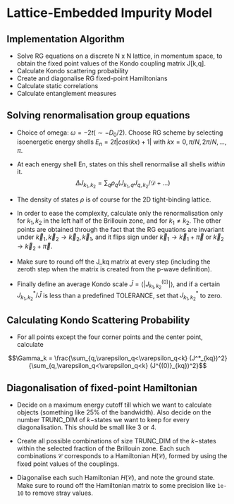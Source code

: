 # Lattice-Embedded Impurity Model

## Implementation Algorithm
- Solve RG equations on a discrete N x N lattice, in momentum space, to obtain the fixed point values of the Kondo coupling matrix J[k,q].
- Calculate Kondo scattering probability
- Create and diagonalise RG fixed-point Hamiltonians
- Calculate static correlations
- Calculate entanglement measures

## Solving renormalisation group equations

- Choice of omega: $\omega = -2t (\sim -D_0/2)$. Choose RG scheme by selecting isoenergetic energy shells $E_n = 2t|cos(kx) + 1|$ with  $kx=0,\pi/N, 2\pi/N,\ldots,\pi$.

- At each energy shell En, states on this shell renormalise all shells _within_ it.
$$\Delta J_{k_1,k_2} = \sum_{q} \rho_q \left(J_{k_1,q} J_{q, k_2}/\mathcal{D} + \ldots\right)$$

- The density of states $\rho$ is of course for the 2D tight-binding lattice.

- In order to ease the complexity, calculate only the renormalisation only for $k_1,k_2$ in the left half of the Brillouin zone, and for $k_1\neq k_2$. The other points are obtained through the fact that the RG equations are invariant under $\vec k_1, \vec k_2 \to \vec k_2, \vec k_1$, and it flips sign under $\vec k_1 \to \vec k_1 + \vec \pi$ or $\vec k_2 \to \vec k_2 + \vec \pi$.

- Make sure to round off the J_kq matrix at every step (including the zeroth step when the matrix is created from the p-wave definition).

- Finally define an average Kondo scale $\bar J = \langle |J^{(0)}_{k_1, k_2} | \rangle$, and if a certain $J^*_{k_1, k_2} / \bar J$ is less than a predefined TOLERANCE, set that $J^*_{k_1, k_2}$ to zero.

## Calculating Kondo Scattering Probability

- For all points except the four corner points and the center point, calculate 

$$\Gamma_k = \frac{\sum_{q,\varepsilon_q<\varepsilon_q<k} (J^*_{kq})^2}{\sum_{q,\varepsilon_q<\varepsilon_q<k} (J^{(0)}_{kq})^2}$$

## Diagonalisation of fixed-point Hamiltonian

- Decide on a maximum energy cutoff till which we want to calculate objects (something like 25% of the bandwidth). Also decide on the number TRUNC_DIM of $k-$states we want to keep for every diagonalisation. This should be small like 3 or 4.

- Create all possible combinations of size TRUNC_DIM of the $k-$states within the selected fraction of the Brillouin zone. Each such combinations $\mathcal{C}$ corresponds to a Hamiltonian $H(\mathcal{C})$, formed by using the fixed point values of the couplings.

- Diagonalise each such Hamiltonian $H(\mathcal{C})$, and note the ground state. Make sure to round off the Hamiltonian matrix to some precision like `1e-10` to remove stray values.
